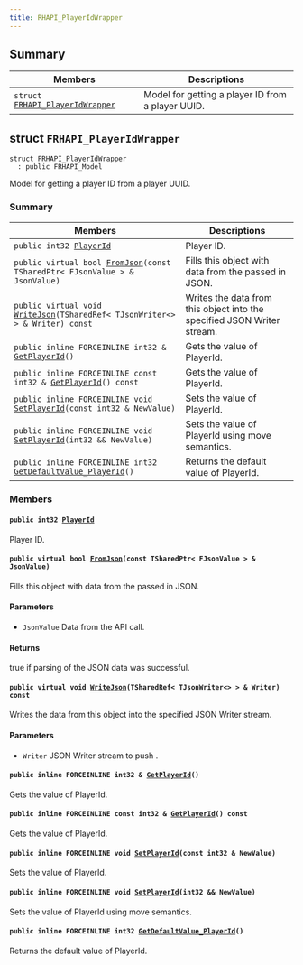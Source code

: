 ```yaml
---
title: RHAPI_PlayerIdWrapper
---
```


## Summary

 Members                        | Descriptions                                
--------------------------------|---------------------------------------------
`struct `[`FRHAPI_PlayerIdWrapper`](#structFRHAPI__PlayerIdWrapper) | Model for getting a player ID from a player UUID.

## struct `FRHAPI_PlayerIdWrapper` <a id="structFRHAPI__PlayerIdWrapper"></a>

```
struct FRHAPI_PlayerIdWrapper
  : public FRHAPI_Model
```

Model for getting a player ID from a player UUID.

### Summary

 Members                        | Descriptions                                
--------------------------------|---------------------------------------------
`public int32 `[`PlayerId`](#structFRHAPI__PlayerIdWrapper_1a9d3517523183b4512a3e4335470be60a) | Player ID.
`public virtual bool `[`FromJson`](#structFRHAPI__PlayerIdWrapper_1a3901b65228ad40fc0678e8e626e7efde)`(const TSharedPtr< FJsonValue > & JsonValue)` | Fills this object with data from the passed in JSON.
`public virtual void `[`WriteJson`](#structFRHAPI__PlayerIdWrapper_1a939a28f7bb8f9b1ae37db269485b2a27)`(TSharedRef< TJsonWriter<> > & Writer) const` | Writes the data from this object into the specified JSON Writer stream.
`public inline FORCEINLINE int32 & `[`GetPlayerId`](#structFRHAPI__PlayerIdWrapper_1a7c69607cdc6774efc7a14501002520f8)`()` | Gets the value of PlayerId.
`public inline FORCEINLINE const int32 & `[`GetPlayerId`](#structFRHAPI__PlayerIdWrapper_1a68ce7e3349f69809599a031244050c31)`() const` | Gets the value of PlayerId.
`public inline FORCEINLINE void `[`SetPlayerId`](#structFRHAPI__PlayerIdWrapper_1ac385c4b03156c52d150d1d8638801484)`(const int32 & NewValue)` | Sets the value of PlayerId.
`public inline FORCEINLINE void `[`SetPlayerId`](#structFRHAPI__PlayerIdWrapper_1a20e717629cf7d122e21851052dd274ab)`(int32 && NewValue)` | Sets the value of PlayerId using move semantics.
`public inline FORCEINLINE int32 `[`GetDefaultValue_PlayerId`](#structFRHAPI__PlayerIdWrapper_1aef45b745ff9c03f4b2aed3c2b71689ac)`()` | Returns the default value of PlayerId.

### Members

#### `public int32 `[`PlayerId`](#structFRHAPI__PlayerIdWrapper_1a9d3517523183b4512a3e4335470be60a) <a id="structFRHAPI__PlayerIdWrapper_1a9d3517523183b4512a3e4335470be60a"></a>

Player ID.

#### `public virtual bool `[`FromJson`](#structFRHAPI__PlayerIdWrapper_1a3901b65228ad40fc0678e8e626e7efde)`(const TSharedPtr< FJsonValue > & JsonValue)` <a id="structFRHAPI__PlayerIdWrapper_1a3901b65228ad40fc0678e8e626e7efde"></a>

Fills this object with data from the passed in JSON.

#### Parameters
* `JsonValue` Data from the API call.

#### Returns
true if parsing of the JSON data was successful.

#### `public virtual void `[`WriteJson`](#structFRHAPI__PlayerIdWrapper_1a939a28f7bb8f9b1ae37db269485b2a27)`(TSharedRef< TJsonWriter<> > & Writer) const` <a id="structFRHAPI__PlayerIdWrapper_1a939a28f7bb8f9b1ae37db269485b2a27"></a>

Writes the data from this object into the specified JSON Writer stream.

#### Parameters
* `Writer` JSON Writer stream to push .

#### `public inline FORCEINLINE int32 & `[`GetPlayerId`](#structFRHAPI__PlayerIdWrapper_1a7c69607cdc6774efc7a14501002520f8)`()` <a id="structFRHAPI__PlayerIdWrapper_1a7c69607cdc6774efc7a14501002520f8"></a>

Gets the value of PlayerId.

#### `public inline FORCEINLINE const int32 & `[`GetPlayerId`](#structFRHAPI__PlayerIdWrapper_1a68ce7e3349f69809599a031244050c31)`() const` <a id="structFRHAPI__PlayerIdWrapper_1a68ce7e3349f69809599a031244050c31"></a>

Gets the value of PlayerId.

#### `public inline FORCEINLINE void `[`SetPlayerId`](#structFRHAPI__PlayerIdWrapper_1ac385c4b03156c52d150d1d8638801484)`(const int32 & NewValue)` <a id="structFRHAPI__PlayerIdWrapper_1ac385c4b03156c52d150d1d8638801484"></a>

Sets the value of PlayerId.

#### `public inline FORCEINLINE void `[`SetPlayerId`](#structFRHAPI__PlayerIdWrapper_1a20e717629cf7d122e21851052dd274ab)`(int32 && NewValue)` <a id="structFRHAPI__PlayerIdWrapper_1a20e717629cf7d122e21851052dd274ab"></a>

Sets the value of PlayerId using move semantics.

#### `public inline FORCEINLINE int32 `[`GetDefaultValue_PlayerId`](#structFRHAPI__PlayerIdWrapper_1aef45b745ff9c03f4b2aed3c2b71689ac)`()` <a id="structFRHAPI__PlayerIdWrapper_1aef45b745ff9c03f4b2aed3c2b71689ac"></a>

Returns the default value of PlayerId.

